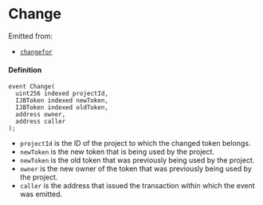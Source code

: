 # Change

Emitted from:

* [`changefor`](/v4/deprecated/v2/contracts/jbtokenstore/write/changefor.md)

#### Definition

```
event Change(
  uint256 indexed projectId,
  IJBToken indexed newToken,
  IJBToken indexed oldToken,
  address owner,
  address caller
);
```

* `projectId` is the ID of the project to which the changed token belongs.
* `newToken` is the new token that is being used by the project.
* `newToken` is the old token that was previously being used by the project.
* `owner` is the new owner of the token that was previously being used by the project.
* `caller` is the address that issued the transaction within which the event was emitted.
